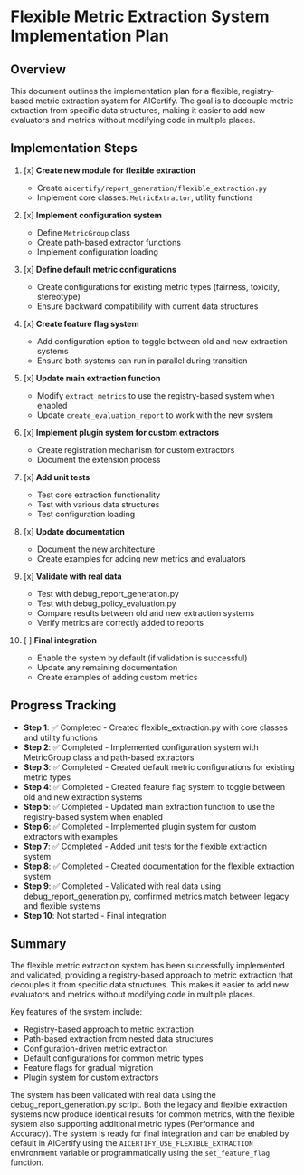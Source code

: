 # Flexible Metric Extraction System Implementation Plan

## Overview
This document outlines the implementation plan for a flexible, registry-based metric extraction system for AICertify. The goal is to decouple metric extraction from specific data structures, making it easier to add new evaluators and metrics without modifying code in multiple places.

## Implementation Steps

1. [x] **Create new module for flexible extraction**
   - Create `aicertify/report_generation/flexible_extraction.py`
   - Implement core classes: `MetricExtractor`, utility functions

2. [x] **Implement configuration system**
   - Define `MetricGroup` class
   - Create path-based extractor functions
   - Implement configuration loading

3. [x] **Define default metric configurations**
   - Create configurations for existing metric types (fairness, toxicity, stereotype)
   - Ensure backward compatibility with current data structures

4. [x] **Create feature flag system**
   - Add configuration option to toggle between old and new extraction systems
   - Ensure both systems can run in parallel during transition

5. [x] **Update main extraction function**
   - Modify `extract_metrics` to use the registry-based system when enabled
   - Update `create_evaluation_report` to work with the new system

6. [x] **Implement plugin system for custom extractors**
   - Create registration mechanism for custom extractors
   - Document the extension process

7. [x] **Add unit tests**
   - Test core extraction functionality
   - Test with various data structures
   - Test configuration loading

8. [x] **Update documentation**
   - Document the new architecture
   - Create examples for adding new metrics and evaluators

9. [x] **Validate with real data**
   - Test with debug_report_generation.py
   - Test with debug_policy_evaluation.py
   - Compare results between old and new extraction systems
   - Verify metrics are correctly added to reports

10. [ ] **Final integration**
    - Enable the system by default (if validation is successful)
    - Update any remaining documentation
    - Create examples of adding custom metrics

## Progress Tracking

- **Step 1**: ✅ Completed - Created flexible_extraction.py with core classes and utility functions
- **Step 2**: ✅ Completed - Implemented configuration system with MetricGroup class and path-based extractors
- **Step 3**: ✅ Completed - Created default metric configurations for existing metric types
- **Step 4**: ✅ Completed - Created feature flag system to toggle between old and new extraction systems
- **Step 5**: ✅ Completed - Updated main extraction function to use the registry-based system when enabled
- **Step 6**: ✅ Completed - Implemented plugin system for custom extractors with examples
- **Step 7**: ✅ Completed - Added unit tests for the flexible extraction system
- **Step 8**: ✅ Completed - Created documentation for the flexible extraction system
- **Step 9**: ✅ Completed - Validated with real data using debug_report_generation.py, confirmed metrics match between legacy and flexible systems
- **Step 10**: Not started - Final integration

## Summary

The flexible metric extraction system has been successfully implemented and validated, providing a registry-based approach to metric extraction that decouples it from specific data structures. This makes it easier to add new evaluators and metrics without modifying code in multiple places.

Key features of the system include:
- Registry-based approach to metric extraction
- Path-based extraction from nested data structures
- Configuration-driven metric extraction
- Default configurations for common metric types
- Feature flags for gradual migration
- Plugin system for custom extractors

The system has been validated with real data using the debug_report_generation.py script. Both the legacy and flexible extraction systems now produce identical results for common metrics, with the flexible system also supporting additional metric types (Performance and Accuracy). The system is ready for final integration and can be enabled by default in AICertify using the `AICERTIFY_USE_FLEXIBLE_EXTRACTION` environment variable or programmatically using the `set_feature_flag` function. 